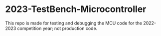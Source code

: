 # 2023-TestBench-Microcontroller

This repo is made for testing and debugging the MCU code for the 2022-2023 competition year; not production code.

